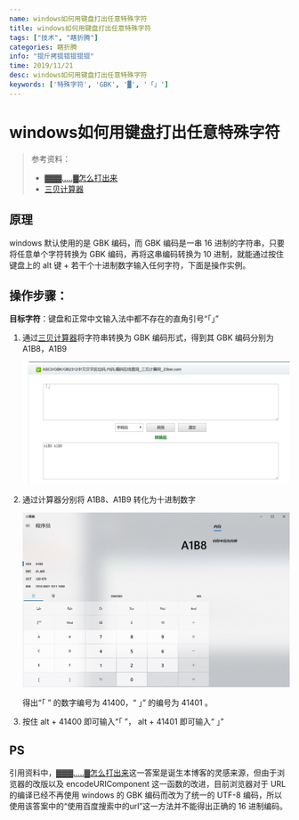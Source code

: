 ```yaml
---
name: windows如何用键盘打出任意特殊字符
title: windows如何用键盘打出任意特殊字符
tags: ["技术", "瞎折腾"]
categories: 瞎折腾
info: "锟斤拷锟锟锟锟锟"
time: 2019/11/21
desc: windows如何用键盘打出任意特殊字符
keywords: ['特殊字符', 'GBK', '▓', '「」']
---
```


# windows如何用键盘打出任意特殊字符

> 参考资料：
>
> - [▓▓▓.....▓怎么打出来](https://zhidao.baidu.com/question/327116550427818605.html#wgt-replyer-all-1770247980)
> - [三贝计算器](https://www.23bei.com/tool-54.html)

## 原理

windows 默认使用的是 GBK 编码，而 GBK 编码是一串 16 进制的字符串，只要将任意单个字符转换为 GBK 编码，再将这串编码转换为 10 进制，就能通过按住键盘上的 alt 键 + 若干个十进制数字输入任何字符，下面是操作实例。

## 操作步骤：

**目标字符**：键盘和正常中文输入法中都不存在的直角引号“「」”

1. 通过[三贝计算器](https://www.23bei.com/tool-54.html)将字符串转换为 GBK 编码形式，得到其 GBK 编码分别为 A1B8，A1B9

   ![exam-1.jpg](./images/escapeExam-1.jpg)

2. 通过计算器分别将 A1B8、A1B9 转化为十进制数字

   ![escapeExam-2](./images/escapeExam-2.jpg)

   得出“「 ” 的数字编号为 41400，“ 」” 的编号为 41401 。

3. 按住 alt + 41400 即可输入“「 ”，  alt + 41401 即可输入“ 」”

## PS

引用资料中，[▓▓▓.....▓怎么打出来](https://zhidao.baidu.com/question/327116550427818605.html#wgt-replyer-all-1770247980)这一答案是诞生本博客的灵感来源，但由于浏览器的改版以及 encodeURIComponent 这一函数的改进，目前浏览器对于 URL 的编译已经不再使用 windows 的 GBK 编码而改为了统一的 UTF-8 编码，所以使用该答案中的“使用百度搜索中的url”这一方法并不能得出正确的 16 进制编码。
